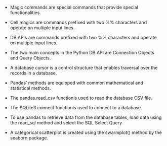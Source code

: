 - Magic commands are special commands that provide special functionalities.

- Cell magics are commands prefixed with two %% characters and operate on multiple input lines. 

- DB APIs are commands prefixed with two %% characters and operate on multiple input lines.

- The two main concepts in the Python DB API are Connection Objects and Query Objects.

- A database cursor is a control structure that enables traversal over the records in a database. 

- Pandas’ methods are equipped with common mathematical and statistical methods.  

- The pandas.read_csv functionis used to read the database CSV file.

- The SQLite3.connect functionis used to connect to a database.

- To use pandas to retrieve data from the database tables, load data using the read_sql method and select the SQL Select Query

- A categorical scatterplot is created using the swarmplot() method by the seaborn package.
